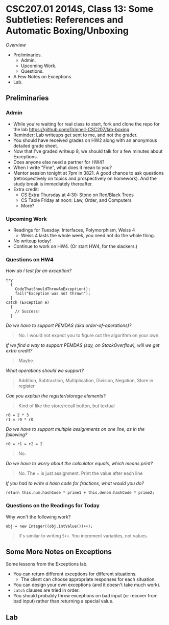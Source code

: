 CSC207.01 2014S, Class 13: Some Subtleties: References and Automatic Boxing/Unboxing
====================================================================================

_Overview_

* Preliminaries.
    * Admin.
    * Upcoming Work.
    * Questions.
* A Few Notes on Exceptions
* Lab.

Preliminaries
-------------

### Admin

* While you're waiting for real class to start, fork and clone the
  repo for the lab <https://github.com/Grinnell-CSC207/lab-boxing>.
* Reminder: Lab writeups get sent to me, and not the grader.
* You should have received grades on HW2 along with an anonymous detailed
  grade sheet.
* Now that I've graded writeup 8, we should talk for a few minutes 
  about Exceptions.
* Does anyone else need a partner for HW4?
* When I write "Fine", what does it mean to you?
* Mentor session tonight at 7pm in 3821.  A good chance to ask questions 
  (retrospectively on topics and prospectively on homework).  And the
  study break is immediately thereafter.
* Extra credit: 
    * CS Extra Thursday at 4:30: Stone on Red/Black Trees
    * CS Table Friday at noon: Law, Order, and Computers
    * More?

### Upcoming Work

* Readings for Tuesday: Interfaces, Polymorphism, Weiss 4
    * Weiss 4 lasts the whole week, you need not do the whole thing.
* No writeup today!
* Continue to work on HW4. (Or start HW4, for the slackers.)

### Questions on HW4

_How do I test for an exception?_

    try
      {
        CodeThatShouldThrowAnException();
        fail("Exception was not thrown"); 
      }
    catch (Exception e)
      {
        // Success!
      }

_Do we have to support PEMDAS (aka order-of-operations)?_

> No.  I would not expect you to figure out the algorithm on your own.

_If we find a way to support PEMDAS (say, on StackOverflow), will we
 get extra credit?_

> Maybe.

_What operations should we support?_

> Addition, Subtraction, Multiplication, Division, Negation, Store in register

_Can you explain the register/storage elements?_

> Kind of like the store/recall button, but textual

    r0 = 2 * 3
    r1 = r0 * r0

_Do we have to support multiple assignments on one line, as in the following?_

    r0 = r1 = r2 = 2

> No.

_Do we have to worry about the calculator equals, which means print?_

> No.  The = is just assignment.  Print the value after each line

_If you had to write a hash code for fractions, what would you do?_

    return this.num.hashCode * prime1 + this.denom.hashCode * prime2;

### Questions on the Readings for Today

Why won't the following work?

    obj = new Integer((obj.intValue())++);

> It's similar to writing `5++`.  You increment variables, not values.

Some More Notes on Exceptions
-----------------------------

Some lessons from the Exceptions lab.

* You can return different exceptions for different situations.
    * The client can choose appropriate responses for each situation.
* You can design your own exceptions (and it doesn't take much work).
* `catch` clauses are tried in order.
* You should probably throw exceptions on bad input (or recover from bad
  input) rather than returning a special value.

Lab
---
